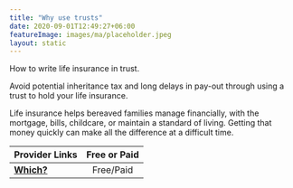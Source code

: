 ```yaml
---
title: "Why use trusts"
date: 2020-09-01T12:49:27+06:00
featureImage: images/ma/placeholder.jpeg
layout: static
---
```


How to write life insurance in trust.

Avoid potential inheritance tax and long delays in pay-out through using a trust to hold your life insurance.

Life insurance helps bereaved families manage financially, with the mortgage, bills, childcare, or maintain a standard of living. Getting that money quickly can make all the difference at a difficult time.

| Provider Links      | Free or Paid  |  
| :-----------          | :--------------:      |  
| [**Which?**](https://www.which.co.uk/money/insurance/life-insurance/how-to-write-life-insurance-in-trust-a1pdy5r28lwf) | Free/Paid | 
  

<br/><br/>






